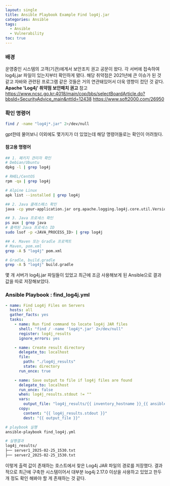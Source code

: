 ```yaml
---
layout: single
title: Ansible Playbook Example Find log4j.jar
categories: Ansible
tags:
  - Ansible
  - Vulnerability
toc: true
---
```

### 배경
운영중인 시스템의 고객(기관)에게서 보안조치 권고 공문이 왔다.
각 서버에 접속하여 log4j.jar 파일이 있는지부터 확인하게 됐다.
해당 취약점은 2021년에 큰 이슈가 된 것 같고 자바와 관련된 프로그램 같은 것들은 거의 연관돼있어서 더욱 영향이 컸던 것 같다.
**Apache 'Log4j' 취약점 보안패치 권고** 참고 
https://www.ncsc.go.kr:4018/main/cop/bbs/selectBoardArticle.do?bbsId=SecurityAdvice_main&nttId=12438
https://www.soft2000.com/26950

### 확인 명령어
```bash
find / -name "log4j*.jar" 2>/dev/null
```

gpt한테 물어보니 이외에도 몇가지가 더 있었는데 해당 명령어들로는 확인이 어려웠다.
#### 참고용 명령어
```bash
## 1. 패키지 관리자 확인
# Debian/Ubuntu
dpkg -l | grep log4j

# RHEL/CentOS
rpm -qa | grep log4j

# Alpine Linux
apk list --installed | grep log4j

## 2. Java 클래스패스 확인
java -cp your-application.jar org.apache.logging.log4j.core.util.Version

## 3. Java 프로세스 확인
ps aux | grep java
# 출력된 Java 프로세스 ID
sudo lsof -p <JAVA_PROCESS_ID> | grep log4j

## 4. Maven 또는 Gradle 프로젝트
# Maven, pom.xml
grep -A 5 "log4j" pom.xml

# Gradle, build.gradle
grep -A 5 "log4j" build.gradle

```

몇 개 서버가 log4j.jar 파일들이 있었고 최근에 조금 사용해보게 된 Ansible으로 결과 값을 따로 저장해보았다.

### Ansible Playbook : find_log4j.yml
```yaml
- name: Find Log4j Files on Servers
  hosts: all
  gather_facts: yes
  tasks:
    - name: Run find command to locate log4j JAR files
      shell: "find / -name 'log4j*.jar' 2>/dev/null"
      register: log4j_results
      ignore_errors: yes

    - name: Create result directory
      delegate_to: localhost
      file:
        path: "./log4j_results"
        state: directory
      run_once: true

    - name: Save output to file if log4j files are found
      delegate_to: localhost
      run_once: false
      when: log4j_results.stdout != ""
      vars:
        output_file: "log4j_results/{{ inventory_hostname }}_{{ ansible_date_time.date }}_{{ ansible_date_time.hour }}{{ ansible_date_time.minute }}.txt"
      copy:
        content: "{{ log4j_results.stdout }}"
        dest: "{{ output_file }}"

```

```bash
# playbook 실행
ansible-playbook find_log4j.yml

# 실행결과
log4j_results/
├── server1_2025-02-25_1530.txt
├── server2_2025-02-25_1530.txt

```

이렇게 출력 값이 존재하는 호스트에서 찾은 Log4j JAR 파일의 경로를 저장했다.
결과적으로 최근에 구축한 시스템이어서 대부분 log4j 2.17.0 이상을 사용하고 있었고 
한두 개 정도 확인 해봐야 할 게 존재하는 것 같다.